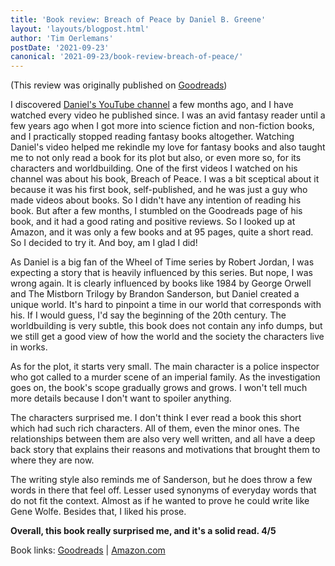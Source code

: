 ```yaml
---
title: 'Book review: Breach of Peace by Daniel B. Greene'
layout: 'layouts/blogpost.html'
author: 'Tim Oerlemans'
postDate: '2021-09-23'
canonical: '2021-09-23/book-review-breach-of-peace/'
---
```


(This review was originally published on [Goodreads](https://www.goodreads.com/review/show/4155605839))

I discovered [Daniel's YouTube channel](https://www.youtube.com/c/DanielGreeneReviews) a few months ago, and I have watched every video he published since. I was an avid fantasy reader until a few years ago when I got more into science fiction and non-fiction books, and I practically stopped reading fantasy books altogether. Watching Daniel's video helped me rekindle my love for fantasy books and also taught me to not only read a book for its plot but also, or even more so, for its characters and worldbuilding. One of the first videos I watched on his channel was about his book, Breach of Peace. I was a bit sceptical about it because it was his first book, self-published, and he was just a guy who made videos about books. So I didn't have any intention of reading his book. But after a few months, I stumbled on the Goodreads page of his book, and it had a good rating and positive reviews. So I looked up at Amazon, and it was only a few books and at 95 pages, quite a short read. So I decided to try it. And boy, am I glad I did!

As Daniel is a big fan of the Wheel of Time series by Robert Jordan, I was expecting a story that is heavily influenced by this series. But nope, I was wrong again. It is clearly influenced by books like 1984 by George Orwell and The Mistborn Trilogy by Brandon Sanderson, but Daniel created a unique world. It's hard to pinpoint a time in our world that corresponds with his. If I would guess, I'd say the beginning of the 20th century. The worldbuilding is very subtle, this book does not contain any info dumps, but we still get a good view of how the world and the society the characters live in works.

As for the plot, it starts very small. The main character is a police inspector who got called to a murder scene of an imperial family. As the investigation goes on, the book's scope gradually grows and grows. I won't tell much more details because I don't want to spoiler anything.

The characters surprised me. I don't think I ever read a book this short which had such rich characters. All of them, even the minor ones. The relationships between them are also very well written, and all have a deep back story that explains their reasons and motivations that brought them to where they are now.

The writing style also reminds me of Sanderson, but he does throw a few words in there that feel off. Lesser used synonyms of everyday words that do not fit the context. Almost as if he wanted to prove he could write like Gene Wolfe. Besides that, I liked his prose.

**Overall, this book really surprised me, and it's a solid read. 4/5**

Book links: [Goodreads](https://www.goodreads.com/book/show/56663640-breach-of-peace) | [Amazon.com](https://www.amazon.com/BREACH-PEACE-Daniel-B-Greene-ebook/dp/B08X7HY537)
